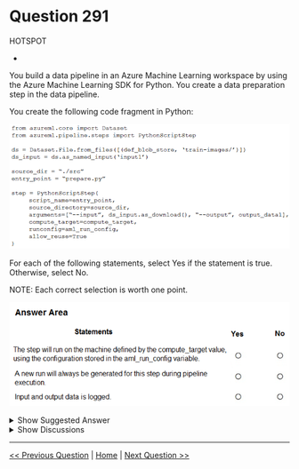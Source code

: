 # Question 291

HOTSPOT

-

You build a data pipeline in an Azure Machine Learning workspace by using the Azure Machine Learning SDK for Python. You create a data preparation step in the data pipeline.

You create the following code fragment in Python:

![Question Image](../images/q291_q_image407.png)

For each of the following statements, select Yes if the statement is true. Otherwise, select No.

NOTE: Each correct selection is worth one point.

![Question Image](../images/q291_q_image408.png)

<details>
  <summary>Show Suggested Answer</summary>

<img src="../images/q291_ans_0_image409.png" alt="Answer Image"><br>

</details>

<details>
  <summary>Show Discussions</summary>

<blockquote><p><strong>sap_dg</strong> <code>(Mon 27 Mar 2023 16:36)</code> - <em>Upvotes: 7</em></p><p>1. Yes
2. No
3. Yes - the input and output data are passed as arguments and are therefore logged by default in Azure Machine Learning.</p></blockquote>
<blockquote><p><strong>AzureGeek79</strong> <code>(Wed 09 Oct 2024 01:33)</code> - <em>Upvotes: 1</em></p><p>1. Yes
2. No
3. No</p></blockquote>
<blockquote><p><strong>deyoz</strong> <code>(Sat 03 Feb 2024 22:13)</code> - <em>Upvotes: 1</em></p><p>Yes
not sure
No.
this one is not because we need the object (PipelineData) to store the output of steps. No PipelineData object is defined, hence no. correct me if i am wrong.</p></blockquote>
<blockquote><p><strong>deyoz</strong> <code>(Sat 02 Mar 2024 20:58)</code> - <em>Upvotes: 1</em></p><p>yes,
no,
yes</p></blockquote>
<blockquote><p><strong>esimsek</strong> <code>(Mon 27 Mar 2023 08:12)</code> - <em>Upvotes: 4</em></p><p>I think 
Yes = configurations are correct.
No = Since allow_reuse is set.
No = There is nothing about log.</p></blockquote>
<blockquote><p><strong>Tommo565</strong> <code>(Fri 24 Mar 2023 12:33)</code> - <em>Upvotes: 2</em></p><p>I think YYY</p></blockquote>

</details>

---

[<< Previous Question](question_290.md) | [Home](../index.md) | [Next Question >>](question_292.md)
